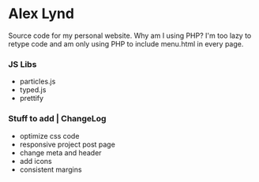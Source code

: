 # Alex Lynd
Source code for my personal website.  Why am I using PHP? I'm too lazy to retype code and am only using PHP to include menu.html in every page.
### JS Libs
- particles.js
- typed.js
- prettify
### Stuff to add | ChangeLog
- optimize css code
- responsive project post page
- change meta and header
- add icons
- consistent margins
